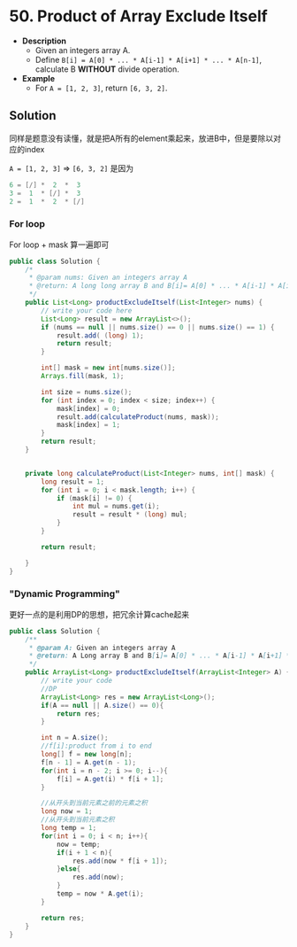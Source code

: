 # 50. Product of Array Exclude Itself

- **Description**
    - Given an integers array A.
    - Define `B[i] = A[0] * ... * A[i-1] * A[i+1] * ... * A[n-1]`, calculate B **WITHOUT** divide operation.
- **Example**
    - For `A = [1, 2, 3]`, return `[6, 3, 2]`.


## Solution

同样是题意没有读懂，就是把A所有的element乘起来，放进B中，但是要除以对应的index

`A = [1, 2, 3]` => `[6, 3, 2]` 是因为

```java
6 = [/] *  2  *  3
3 =  1  * [/] *  3
2 =  1  *  2  * [/]
```



### For loop

For loop + mask 算一遍即可

```java
public class Solution {
    /*
     * @param nums: Given an integers array A
     * @return: A long long array B and B[i]= A[0] * ... * A[i-1] * A[i+1] * ... * A[n-1]
     */
    public List<Long> productExcludeItself(List<Integer> nums) {
        // write your code here
        List<Long> result = new ArrayList<>();
        if (nums == null || nums.size() == 0 || nums.size() == 1) {
            result.add( (long) 1);
            return result;
        }

        int[] mask = new int[nums.size()];
        Arrays.fill(mask, 1);

        int size = nums.size();
        for (int index = 0; index < size; index++) {
            mask[index] = 0;
            result.add(calculateProduct(nums, mask));
            mask[index] = 1;
        }
        return result;
    }


    private long calculateProduct(List<Integer> nums, int[] mask) {
        long result = 1;
        for (int i = 0; i < mask.length; i++) {
            if (mask[i] != 0) {
                int mul = nums.get(i);
                result = result * (long) mul;
            }
        }

        return result;

    }
}

```

### "Dynamic Programming"

更好一点的是利用DP的思想，把冗余计算cache起来

```java
public class Solution {
    /**
     * @param A: Given an integers array A
     * @return: A Long array B and B[i]= A[0] * ... * A[i-1] * A[i+1] * ... * A[n-1]
     */
    public ArrayList<Long> productExcludeItself(ArrayList<Integer> A) {
        // write your code
        //DP
        ArrayList<Long> res = new ArrayList<Long>();
        if(A == null || A.size() == 0){
            return res;
        }

        int n = A.size();
        //f[i]:product from i to end
        long[] f = new long[n];
        f[n - 1] = A.get(n - 1);
        for(int i = n - 2; i >= 0; i--){
            f[i] = A.get(i) * f[i + 1];
        }

        //从开头到当前元素之前的元素之积
        long now = 1;
        //从开头到当前元素之积
        long temp = 1;
        for(int i = 0; i < n; i++){
            now = temp;
            if(i + 1 < n){
                res.add(now * f[i + 1]);
            }else{
                res.add(now);
            }
            temp = now * A.get(i);
        }

        return res;
    }
}
```
